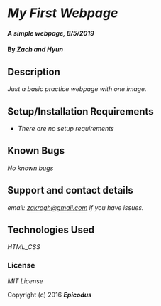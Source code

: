 # _My First Webpage_

#### _A simple webpage, 8/5/2019_

#### By _**Zach and Hyun**_

## Description

_Just a basic practice webpage with one image._

## Setup/Installation Requirements

* _There are no setup requirements_


## Known Bugs

_No known bugs_

## Support and contact details

_email: zakrogh@gmail.com if you have issues._

## Technologies Used

_HTML_CSS_

### License

*MIT License*

Copyright (c) 2016 **_Epicodus_**
